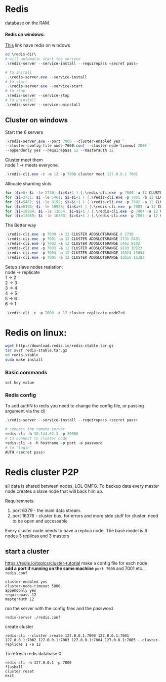 # Redis
database on the RAM.<br>
#### Redis on windows:
[This](https://github.com/microsoftarchive/redis/releases) link have redis on windows
```Powershell
cd \redis-dir\
# will automatic start the serivce
.\redis-server --service-install --requirepass <secret pass>
```
```Powershell
# to install
..\redis-server.exe --service-install 
# to start 
..\redis-server.exe --service-start
# to stop 
.\redis-server --service-stop
# To uninstall
.\redis-server --service-uninstall
```
## Cluster on windows
Start the 6 servers
```Powershell
.\redis-server.exe --port 7000 --cluster-enabled yes `
--cluster-config-file node-7000.conf --cluster-node-timeout 2000 `
--appendonly yes --requirepass 12 --masterauth 12
```
Cluster meet them<br>
node 1 -> meets everyone.
```Powershell
.\redis-cli.exe -c -a 12 -p 7000 cluster meet 127.0.0.1 7001
```
Allocate sharding slots
```Powershell
for ($i=0; $i -le 2730; $i=$i+1 ) {.\redis-cli.exe -p 7000 -a 12 CLUSTER ADDSLOTS $i}
for ($i=2731; $i -le 5461; $i=$i+1 ) {.\redis-cli.exe -p 7001 -a 12 CLUSTER ADDSLOTS $i}
for ($i=5462; $i -le 8192; $i=$i+1 ) {.\redis-cli.exe -p 7002 -a 12 CLUSTER ADDSLOTS $i}
for ($i=8193; $i -le 10923; $i=$i+1 ) {.\redis-cli.exe -p 7003 -a 12 CLUSTER ADDSLOTS $i}
for ($i=10924; $i -le 13654; $i=$i+1 ) {.\redis-cli.exe -p 7004 -a 12 CLUSTER ADDSLOTS $i}
for ($i=13655; $i -le 16383; $i=$i+1 ) {.\redis-cli.exe -p 7005 -a 12 CLUSTER ADDSLOTS $i}
```
The Better way
```Powershell
.\redis-cli.exe -p 7000 -a 12 CLUSTER ADDSLOTSRANGE 0 2730
.\redis-cli.exe -p 7001 -a 12 CLUSTER ADDSLOTSRANGE 2731 5461 
.\redis-cli.exe -p 7002 -a 12 CLUSTER ADDSLOTSRANGE 5462 8192
.\redis-cli.exe -p 7003 -a 12 CLUSTER ADDSLOTSRANGE 8193 10923
.\redis-cli.exe -p 7004 -a 12 CLUSTER ADDSLOTSRANGE 10924 13654
.\redis-cli.exe -p 7005 -a 12 CLUSTER ADDSLOTSRANGE 13655 16383
```
Setup slave nodes
realation:<br>
node -> replicate<br>
1 -> 2<br>
2 -> 3<br>
3 -> 4<br>
4 -> 5<br>
5 -> 6<br>
6 -> 1<br>

```Powershell
.\redis-cli -c -p 7000 -a 12 cluster replicate node2id
```
# Redis on linux:
```bash
wget http://download.redis.io/redis-stable.tar.gz
tar xvzf redis-stable.tar.gz
cd redis-stable
sudo make install
```
### Basic commands
```Redis
set key value
```

### Redis config
To add authN to redis you need to change the config file, or passing argument via the cli
```powershell
.\redis-server --service-install --requirepass <secret pass>

# connect the remote server
redis-cli -h 10.144.62.3 -p 30000
# to connect to cluster node
redis-cli -c -h hostname -p port -a password
# to "login"
AUTH <secret pass>
```

# Redis cluster P2P
all data is shared between nodes, LOL OMFG.
To backup data every master node creates a slave node that will back him up.<br>

Requiremnets:
1. port 6379 - the main data stream.
2. port 16379 - cluster bus, for errors and more side stuff for cluster.
need to be open and accessable 

Every cluster node needs to have a replica node.
The base model is 6 nodes 3 replicas and 3 masters
## start a cluster
https://redis.io/topics/cluster-tutorial
make a config file for each node<br>
**add a port if running on the same machine**
`port 7000` and 7001 etc...<br>
`redis.conf`
```
cluster-enabled yes
cluster-node-timeout 5000
appendonly yes
requirepass 12
masterauth 12
```

run the server with the config files and the password
```
redis-server ./redis.conf
```

create cluster
```
redis-cli --cluster create 127.0.0.1:7000 127.0.0.1:7001 127.0.0.1:7002 127.0.0.1:7003 127.0.0.1:7004 127.0.0.1:7005 --cluster-replicas 1 -a 12
```

To refresh redis database 0
```
redis-cli -h 127.0.0.1 -p 7000
flushall
cluster reset
exit
```





